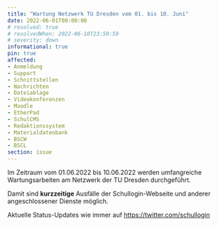 ```yaml
---
title: "Wartung Netzwerk TU Dresden vom 01. bis 10. Juni"
date: 2022-06-01T00:00:00
# resolved: true
# resolvedWhen: 2022-06-10T23:59:59
# severity: down
informational: true
pin: true 
affected:
- Anmeldung
- Support
- Schnittstellen
- Nachrichten
- Dateiablage
- Videokonferenzen
- Moodle
- EtherPad
- SchulCMS
- Redaktionssystem
- Materialdatenbank
- BSCW
- BSCL
section: issue
---
```


Im Zeitraum vom 01.06.2022 bis 10.06.2022 werden umfangreiche Wartungsarbeiten am Netzwerk der TU Dresden durchgeführt.

Damit sind **kurzzeitige** Ausfälle der Schullogin-Webseite und anderer angeschlossener Dienste möglich.

Aktuelle Status-Updates wie immer auf https://twitter.com/schullogin
